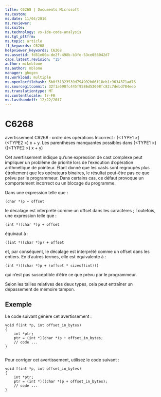 ```yaml
---
title: C6268 | Documents Microsoft
ms.custom: 
ms.date: 11/04/2016
ms.reviewer: 
ms.suite: 
ms.technology: vs-ide-code-analysis
ms.tgt_pltfrm: 
ms.topic: article
f1_keywords: C6268
helpviewer_keywords: C6268
ms.assetid: fd81e00a-de2f-498b-b3fe-53ce056042d7
caps.latest.revision: "15"
author: mikeblome
ms.author: mblome
manager: ghogen
ms.workload: multiple
ms.openlocfilehash: 5b0f31323539d794992b06f18eb1c9634371ad76
ms.sourcegitcommit: 32f1a690fc445f9586d53698fc82c7debd784eeb
ms.translationtype: MT
ms.contentlocale: fr-FR
ms.lasthandoff: 12/22/2017
---
```

# <a name="c6268"></a>C6268
avertissement C6268 : ordre des opérations Incorrect : (\<TYPE1 >) (\<TYPE2 >) x + y. Les parenthèses manquantes possibles dans (\<TYPE1 >) ((\<TYPE2 >) x + y)  
  
 Cet avertissement indique qu’une expression de cast complexe peut impliquer un problème de priorité lors de l’exécution d’opération arithmétique de pointeur. Étant donné que les casts sont regroupés plus étroitement que les opérateurs binaires, le résultat peut-être pas ce que prévu par le programmeur. Dans certains cas, ce défaut provoque un comportement incorrect ou un blocage du programme.  
  
 Dans une expression telle que :  
  
 `(char *)p + offset`  
  
 le décalage est interprété comme un offset dans les caractères ; Toutefois, une expression telle que :  
  
 `(int *)(char *)p + offset`  
  
 équivaut à :  
  
 `((int *)(char *)p) + offset`  
  
 et, par conséquent, le décalage est interprété comme un offset dans les entiers. En d’autres termes, elle est équivalente à :  
  
 `(int *)((char *)p + (offset * sizeof(int)))`  
  
 qui n’est pas susceptible d’être ce que prévu par le programmeur.  
  
 Selon les tailles relatives des deux types, cela peut entraîner un dépassement de mémoire tampon.  
  
## <a name="example"></a>Exemple  
 Le code suivant génère cet avertissement :  
  
```  
void f(int *p, int offset_in_bytes)  
{  
    int *ptr;  
    ptr = (int *)(char *)p + offset_in_bytes;  
    // code ...  
}  
  
```  
  
 Pour corriger cet avertissement, utilisez le code suivant :  
  
```  
void f(int *p, int offset_in_bytes)  
{  
    int *ptr;  
    ptr = (int *)((char *)p + offset_in_bytes);  
    // code ...  
}  
```